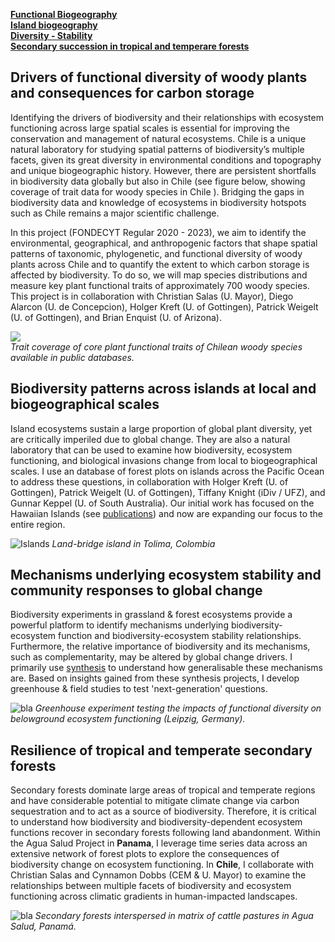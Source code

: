 
[**Functional Biogeography**](#drivers-of-functional-diversity-of-woody-plants-and-consequences-for-carbon-storage)  
[**Island biogeography**](#biodiversity-patterns-across-islands-at-local-and-biogeographical-scales)  
[**Diversity - Stability**](#mechanisms-underlying-ecosystem-stability-and-community-responses-to-global-change)  
[**Secondary succession in tropical and temperare forests**](#resilience-of-tropical-and-temperate-secondary-forests)  



## Drivers of functional diversity of woody plants and consequences for carbon storage

Identifying the drivers of biodiversity and their relationships with ecosystem functioning across large spatial scales is essential for improving the conservation and management of natural ecosystems. Chile is a unique natural laboratory for studying spatial patterns of biodiversity’s multiple facets, given its great diversity in environmental conditions and topography and unique biogeographic history. However, there are persistent shortfalls in biodiversity data globally but also in Chile (see figure below, showing coverage of trait data for woody species in Chile ). Bridging the gaps in biodiversity data and knowledge of ecosystems in biodiversity hotspots such as Chile remains a major scientific challenge.

In this project (FONDECYT Regular 2020 - 2023), we aim to identify the environmental, geographical, and anthropogenic factors that shape spatial patterns of taxonomic, phylogenetic, and functional diversity of woody plants across Chile and to quantify the extent to which carbon storage is affected by biodiversity. To do so, we will map species distributions and measure key plant functional traits of approximately 700 woody species. This project is in collaboration with Christian Salas (U. Mayor), Diego Alarcon (U. de Concepcion), Holger Kreft (U. of Gottingen), Patrick Weigelt (U. of Gottingen), and Brian Enquist (U. of Arizona).  

![](/images/TRY_BIEN_opentraitcoverage.png)  
_Trait coverage of core plant functional traits of Chilean woody species available in public databases._  

## Biodiversity patterns across islands at local and biogeographical scales  

Island ecosystems sustain a large proportion of global plant diversity, yet are critically imperiled due to global change. They are also a natural laboratory that can be used to examine how biodiversity, ecosystem functioning, and biological invasions change from local to biogeographical scales. I use an database of forest plots on islands across the Pacific Ocean to address these questions, in collaboration with Holger Kreft (U. of Gottingen), Patrick Weigelt (U. of Gottingen), Tiffany Knight (iDiv / UFZ), and Gunnar Keppel (U. of South Australia). Our initial work has focused on the Hawaiian Islands (see [publications](/publications)) and now are expanding our focus to the entire region.   

![Islands](/images/islands.png)
_Land-bridge island in Tolima, Colombia_

## Mechanisms underlying ecosystem stability and community responses to global change   

Biodiversity experiments in grassland & forest ecosystems provide a powerful platform to identify mechanisms underlying biodiversity-ecosystem function and biodiversity-ecosystem stability relationships. Furthermore, the relative importance of biodiversity and its mechanisms, such as complementarity, may be altered by global change drivers. I primarily use [synthesis](https://natureecoevocommunity.nature.com/users/173594-dylan-craven/posts/37387-synthesizing-people-and-data-to-understand-the-multiple-drivers-of-ecosystem-stability) to understand how generalisable these mechanisms are. Based on insights gained from these synthesis projects, I develop greenhouse & field studies to test 'next-generation' questions.

![bla](/images/experiment.png)
_Greenhouse experiment testing the impacts of functional diversity on belowground ecosystem functioning (Leipzig, Germany)._

## Resilience of tropical and temperate secondary forests  

Secondary forests dominate large areas of tropical and temperate regions and have considerable potential to mitigate climate change via carbon sequestration and to act as a source of biodiversity. Therefore, it is critical to understand how biodiversity and biodiversity-dependent ecosystem functions recover in secondary forests following land abandonment. Within the Agua Salud Project in **Panama**, I leverage time series data across an extensive network of forest plots to explore the consequences of biodiversity change on ecosystem functioning. In **Chile**, I collaborate with Christian Salas and Cynnamon Dobbs (CEM & U. Mayor) to examine the relationships between multiple facets of biodiversity and ecosystem functioning across climatic gradients in human-impacted landscapes.

![bla](/images/aguasalud.png)
_Secondary forests interspersed in matrix of cattle pastures in Agua Salud, Panamá._